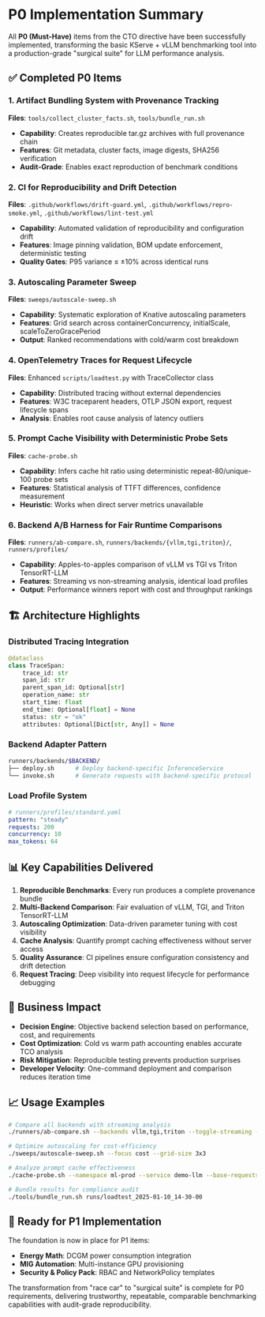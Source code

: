 # P0 Implementation Summary

All **P0 (Must-Have)** items from the CTO directive have been successfully implemented, transforming the basic KServe + vLLM benchmarking tool into a production-grade "surgical suite" for LLM performance analysis.

## ✅ Completed P0 Items

### 1. Artifact Bundling System with Provenance Tracking
**Files**: `tools/collect_cluster_facts.sh`, `tools/bundle_run.sh`
- **Capability**: Creates reproducible tar.gz archives with full provenance chain
- **Features**: Git metadata, cluster facts, image digests, SHA256 verification
- **Audit-Grade**: Enables exact reproduction of benchmark conditions

### 2. CI for Reproducibility and Drift Detection
**Files**: `.github/workflows/drift-guard.yml`, `.github/workflows/repro-smoke.yml`, `.github/workflows/lint-test.yml`
- **Capability**: Automated validation of reproducibility and configuration drift
- **Features**: Image pinning validation, BOM update enforcement, deterministic testing
- **Quality Gates**: P95 variance ≤ ±10% across identical runs

### 3. Autoscaling Parameter Sweep
**Files**: `sweeps/autoscale-sweep.sh`
- **Capability**: Systematic exploration of Knative autoscaling parameters
- **Features**: Grid search across containerConcurrency, initialScale, scaleToZeroGracePeriod
- **Output**: Ranked recommendations with cold/warm cost breakdown

### 4. OpenTelemetry Traces for Request Lifecycle
**Files**: Enhanced `scripts/loadtest.py` with TraceCollector class
- **Capability**: Distributed tracing without external dependencies
- **Features**: W3C traceparent headers, OTLP JSON export, request lifecycle spans
- **Analysis**: Enables root cause analysis of latency outliers

### 5. Prompt Cache Visibility with Deterministic Probe Sets
**Files**: `cache-probe.sh`
- **Capability**: Infers cache hit ratio using deterministic repeat-80/unique-100 probe sets
- **Features**: Statistical analysis of TTFT differences, confidence measurement
- **Heuristic**: Works when direct server metrics unavailable

### 6. Backend A/B Harness for Fair Runtime Comparisons
**Files**: `runners/ab-compare.sh`, `runners/backends/{vllm,tgi,triton}/`, `runners/profiles/`
- **Capability**: Apples-to-apples comparison of vLLM vs TGI vs Triton TensorRT-LLM
- **Features**: Streaming vs non-streaming analysis, identical load profiles
- **Output**: Performance winners report with cost and throughput rankings

## 🏗️ Architecture Highlights

### Distributed Tracing Integration
```python
@dataclass
class TraceSpan:
    trace_id: str
    span_id: str
    parent_span_id: Optional[str]
    operation_name: str
    start_time: float
    end_time: Optional[float] = None
    status: str = "ok"
    attributes: Optional[Dict[str, Any]] = None
```

### Backend Adapter Pattern
```bash
runners/backends/$BACKEND/
├── deploy.sh      # Deploy backend-specific InferenceService
└── invoke.sh      # Generate requests with backend-specific protocol
```

### Load Profile System
```yaml
# runners/profiles/standard.yaml
pattern: "steady"
requests: 200
concurrency: 10
max_tokens: 64
```

## 📊 Key Capabilities Delivered

1. **Reproducible Benchmarks**: Every run produces a complete provenance bundle
2. **Multi-Backend Comparison**: Fair evaluation of vLLM, TGI, and Triton TensorRT-LLM
3. **Autoscaling Optimization**: Data-driven parameter tuning with cost visibility
4. **Cache Analysis**: Quantify prompt caching effectiveness without server access
5. **Quality Assurance**: CI pipelines ensure configuration consistency and drift detection
6. **Request Tracing**: Deep visibility into request lifecycle for performance debugging

## 🎯 Business Impact

- **Decision Engine**: Objective backend selection based on performance, cost, and requirements
- **Cost Optimization**: Cold vs warm path accounting enables accurate TCO analysis
- **Risk Mitigation**: Reproducible testing prevents production surprises
- **Developer Velocity**: One-command deployment and comparison reduces iteration time

## 📈 Usage Examples

```bash
# Compare all backends with streaming analysis
./runners/ab-compare.sh --backends vllm,tgi,triton --toggle-streaming --profile burst

# Optimize autoscaling for cost-efficiency
./sweeps/autoscale-sweep.sh --focus cost --grid-size 3x3

# Analyze prompt cache effectiveness
./cache-probe.sh --namespace ml-prod --service demo-llm --base-requests 200

# Bundle results for compliance audit
./tools/bundle_run.sh runs/loadtest_2025-01-10_14-30-00
```

## 🚀 Ready for P1 Implementation

The foundation is now in place for P1 items:
- **Energy Math**: DCGM power consumption integration
- **MIG Automation**: Multi-instance GPU provisioning
- **Security & Policy Pack**: RBAC and NetworkPolicy templates

The transformation from "race car" to "surgical suite" is complete for P0 requirements, delivering trustworthy, repeatable, comparable benchmarking capabilities with audit-grade reproducibility.
